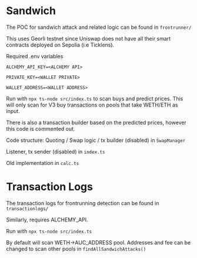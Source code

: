 
# Sandwich

The POC for sandwich attack and related logic can be found in `frontrunner/`

This uses Georli testnet since Uniswap does not have all their smart contracts deployed on Sepolia (i.e Ticklens).

Required .env variables

```
ALCHEMY_API_KEY=<ALCHEMY API>

PRIVATE_KEY=<WALLET PRIVATE>

WALLET_ADDRESS=<WALLET ADDRESS>
```

Run with `npx ts-node src/index.ts` to scan buys and predict prices. This will only scan for V3 buy transactions on pools that take WETH/ETH as input.

There is also a transaction builder based on the predicted prices, however this code is commented out.

Code structure: Quoting / Swap logic / tx builder (disabled) in `SwapManager`

Listener, tx sender (disabled) in `index.ts`

Old implementation in `calc.ts`

# Transaction Logs

The transaction logs for frontrunning detection can be found in `transactionlogs/`

Similarly, requires ALCHEMY_API.

Run with `npx ts-node src/index.ts`

By default will scan WETH->AUC_ADDRESS pool. Addresses and fee can be changed to scan other pools in `findAllSandwichAttacks()`